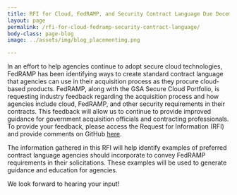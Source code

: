 ```yaml
---
title: RFI for Cloud, FedRAMP, and Security Contract Language Due December 15th
layout: page
permalink: /rfi-for-cloud-fedramp-security-contract-language/
body-class: page-blog
image: ../assets/img/blog_placementimg.png

---
```

In an effort to help agencies continue to adopt secure cloud technologies, FedRAMP has been identifying ways to create standard contract language that agencies can use in their acquisition process as they procure cloud-based products. FedRAMP, along with the GSA Secure Cloud Portfolio, is requesting industry feedback regarding the acquisition process and how agencies include cloud, FedRAMP, and other security requirements in their contracts. This feedback will allow us to continue to provide improved guidance for government acquisition officials and contracting professionals. To provide your feedback, please access the Request for Information (RFI) and provide comments on GitHub [here](https://github.com/GSA/fedramp/blob/master/rfi-directory/contract_language.md).

The information gathered in this RFI will help identify examples of preferred contract language agencies should incorporate to convey FedRAMP requirements in their solicitations. These examples will be used to generate guidance and education for agencies.

We look forward to hearing your input!
